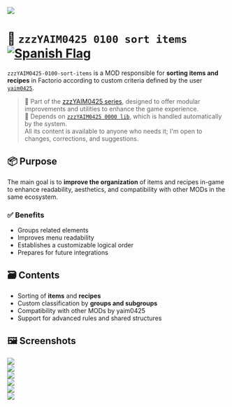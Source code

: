 ![](https://github.com/yaim0425/zzzYAIM0425-0100-sort-items/raw/main/thumbnail.png)

# 🧩 `zzzYAIM0425 0100 sort items` [![Spanish Flag](https://flagcdn.com/20x15/es.png)](https://github.com/yaim0425/zzzYAIM0425-0100-sort-items/blob/main/Doc/README.md)

`zzzYAIM0425-0100-sort-items` is a MOD responsible for **sorting items and recipes** in Factorio according to custom criteria defined by the user [`yaim0425`](https://github.com/yaim0425).

> 🧩 Part of the [zzzYAIM0425 series](https://github.com/yaim0425), designed to offer modular improvements and utilities to enhance the game experience.  
> 🔧 Depends on [`zzzYAIM0425 0000 lib`](https://github.com/yaim0425/zzzYAIM0425-0000-lib), which is handled automatically by the system.  
> All its content is available to anyone who needs it; I'm open to changes, corrections, and suggestions.

## 📦 Purpose

The main goal is to **improve the organization** of items and recipes in-game to enhance readability, aesthetics, and compatibility with other MODs in the same ecosystem.

### ✅ Benefits

- Groups related elements  
- Improves menu readability  
- Establishes a customizable logical order  
- Prepares for future integrations  

## 🗃️ Contents

- Sorting of **items** and **recipes**  
- Custom classification by **groups and subgroups**  
- Compatibility with other MODs by yaim0425  
- Support for advanced rules and shared structures  

## 🖼️ Screenshots

![](https://github.com/yaim0425/zzzYAIM0425-0100-sort-items/raw/main/Doc/base/(1).png)  
![](https://github.com/yaim0425/zzzYAIM0425-0100-sort-items/raw/main/Doc/base/(2).png)  
![](https://github.com/yaim0425/zzzYAIM0425-0100-sort-items/raw/main/Doc/base/(3).png)  
![](https://github.com/yaim0425/zzzYAIM0425-0100-sort-items/raw/main/Doc/base/(4).png)  
![](https://github.com/yaim0425/zzzYAIM0425-0100-sort-items/raw/main/Doc/base/(5).png)  
![](https://github.com/yaim0425/zzzYAIM0425-0100-sort-items/raw/main/Doc/base/(6).png)
